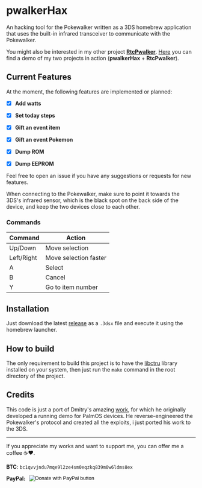 # pwalkerHax

An hacking tool for the Pokewalker written as a 3DS homebrew application that uses the built-in infrared transceiver to communicate with the Pokewalker.

You might also be interested in my other project [**RtcPwalker**](https://github.com/francesco265/RtcPwalker).
[Here](https://youtu.be/f6f8RSxqG20) you can find a demo of my two projects in action (**pwalkerHax** + **RtcPwalker**).


## Current Features

At the moment, the following features are implemented or planned:
- [x] **Add watts**
- [x] **Set today steps**
- [x] **Gift an event item**
- [x] **Gift an event Pokemon**
- [x] **Dump ROM**
- [x] **Dump EEPROM**


Feel free to open an issue if you have any suggestions or requests for new features.

When connecting to the Pokewalker, make sure to point it towards the 3DS's infrared sensor, which is the black spot on the back side of the device, and keep the two devices close to each other.

### Commands

| Command    | Action                |
|------------|-----------------------|
| Up/Down    | Move selection        |
| Left/Right | Move selection faster |
| A          | Select                |
| B          | Cancel                |
| Y          | Go to item number     |

## Installation

Just download the latest [release](https://github.com/francesco265/pwalkerHax/releases) as a `.3dsx` file and execute it using the homebrew launcher.

## How to build

The only requirement to build this project is to have the [libctru](https://github.com/devkitPro/libctru) library installed on your system, then just run the `make` command in the root directory of the project.

## Credits

This code is just a port of Dmitry's amazing [work](https://dmitry.gr/?r=05.Projects&proj=28.%20pokewalker), for which he originally developed a running demo for PalmOS devices. He reverse-engineered the Pokewalker's protocol and created all the exploits, i just ported his work to the 3DS.

---
If you appreciate my works and want to support me, you can offer me a coffee :coffee::heart:.

**BTC**: `bc1qvvjndu7mqe9l2ze4sm0eqzkq839m0w6ldms8ex`
<form style="display:flex; align-items:center "action="https://www.paypal.com/donate" method="post" target="_top">
<b style="margin-right: 10px">PayPal: </b>
<input type="hidden" name="hosted_button_id" value="AAZDH3SM7T9P6" />
<input type="image" src="https://www.paypalobjects.com/en_US/i/btn/btn_donate_LG.gif" border="0" name="submit" title="PayPal - The safer, easier way to pay online!" alt="Donate with PayPal button" />
<img alt="" border="0" src="https://www.paypal.com/en_IT/i/scr/pixel.gif" width="1" height="1" />
</form>
